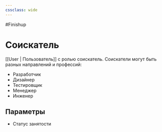 ```yaml
---
cssclass: wide
---
```


#Finishup 

# Соискатель

[[User | Пользователь]] с ролью соискатель. Соискатели могут быть разных направлений и профессий: 

- Разработчик 
- Дизайнер
- Тестировщик
- Менеджер
- Инженер

## Параметры

- Статус занятости